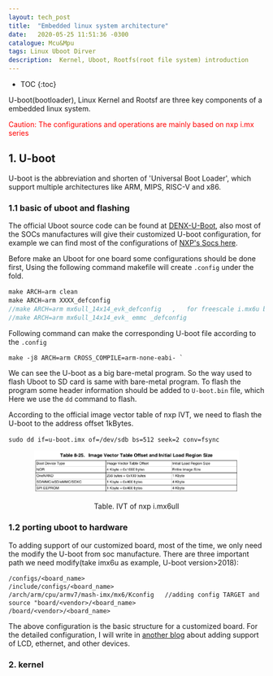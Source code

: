 ```yaml
---
layout: tech_post
title:  "Embedded linux system architecture"
date:   2020-05-25 11:51:36 -0300
catalogue: Mcu&Mpu
tags: Linux Uboot Dirver
description:  Kernel, Uboot, Rootfs(root file system) introduction 
---
```

* TOC
{:toc}

U-boot(bootloader), Linux Kernel and Rootsf are three key components of a embedded linux system.

<span style = "color:red;">Caution: The configurations and operations are mainly based on nxp i.mx series</span>

## 1. U-boot 
U-boot is the abbreviation and shorten of 'Universal Boot Loader', which support multiple architectures like ARM, MIPS, RISC-V and x86.

### 1.1 basic of uboot and flashing

The official Uboot source code can be found at [DENX-U-Boot](https://www.denx.de/wiki/U-Boot/SourceCode), also most of the SOCs manufactures will give their customized U-boot configuration, for example we can find most of the configurations of [NXP's Socs here](http://47.105.163.166/cyndent/uboot-imx).  

Before make an Uboot for one board some configurations should be done first, 
Using the following command makefile will create `.config` under the fold.

```c
make ARCH=arm clean
make ARCH=arm XXXX_defconfig
//make ARCH=arm mx6ull_14x14_evk_defconfig   ,   for freescale i.mx6u board SD card start
//make ARCH=arm mx6ull_14x14_evk_ emmc _defconfig   
```
Following command can make the corresponding U-boot file according to the `.config`
 
 ```
 make -j8 ARCH=arm CROSS_COMPILE=arm-none-eabi- `
```
We can see the U-boot as a big bare-metal program. So the way used to flash Uboot to SD card is same with bare-metal program. To flash the program some header information should be added to `U-boot.bin` file, which 
Here we use the `dd` command to flash.

According to the official image vector table of nxp IVT, we need to flash the U-boot to the address offset 1kBytes. 

`sudo dd if=u-boot.imx of=/dev/sdb bs=512 seek=2 conv=fsync`  

<div align=center><img width = '80%' height ='80%' src ="/blog_photos/MPU/IVT_table.png"/><p>Table. IVT of nxp i.mx6ull</p></div>


### 1.2 porting uboot to hardware

To adding support of our customized board, most of the time, we only need the modify the U-boot from soc manufacture. There are three important path we need modify(take imx6u as example, U-boot version>2018):

```
/configs/<board_name>
/include/configs/<board_name>
/arch/arm/cpu/armv7/mash-imx/mx6/Kconfig   //adding config TARGET and source "board/<vendor>/<board_name>
/board/<vendor>/<board_name>

```
The above configuration is the basic structure for a customized board. For the detailed configuration, I will write in [another blog](../../../2020/06/12/Uboot.html) about adding support of LCD, ethernet, and other devices.


### 2. kernel